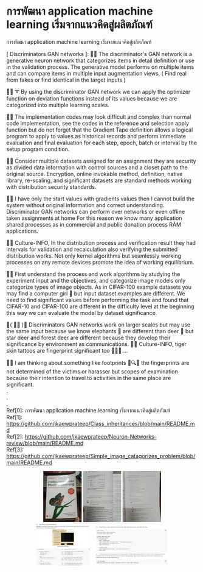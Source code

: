 # การพัฒนา application machine learning เริ่มจากแนวคิดสู่ผลิตภัณฑ์
การพัฒนา application machine learning เริ่มจากแนวคิดสู่ผลิตภัณฑ์

[ Discriminators GAN networks ]: 🧸💬 The discriminator's GAN network is a generative neuron network that categorizes items in detail definition or use in the validation process. The generative model performs on multiple items and can compare items in multiple input augmentation views. ( Find real from fakes or find identical in the target inputs ) </br>

🐑💬 ➰ By using the discriminator GAN network we can apply the optimizer function on deviation functions instead of its values because we are categorized into multiple learning scales. </br>

🐐💬 The implementation codes may look difficult and complex than normal code implementation, see the codes in the reference and selection apply function but do not forget that the Gradient Tape definition allows a logical program to apply to values as historical records and perform immediate evaluation and final evaluation for each step, epoch, batch or interval by the setup program condition. </br>

🤠💬 Consider multiple datasets assigned for an assignment they are security as divided data information with control sources and a closet path to the original source. Encryption, online invokable method, definition, native library, re-scaling, and significant datasets are standard methods working with distribution security standards. </br>

🧸💬 I have only the start values with gradients values then I cannot build the system without original information and correct understanding. Discriminator GAN networks can perform over networks or even offline taken assignments at home For this reason we know many application shared processes as in commercial and public donation process RAM applications. </br>

🐯💬 Culture-INFO, In the distribution process and verification result they had intervals for validation and recalculation also verifying the submitted distribution works. Not only kernel algorithms but seamlessly working processes on any remote devices promote the idea of working equilibrium. </br>

🦤💬 First understand the process and work algorithms by studying the experiment input and the objectives, and categorize image models only categorize types of image objects. As in CIFAR-100 example datasets you may find a computer girl 🤠 but input dataset examples are different. We need to find significant values before performing the task and found that CIFAR-10 and CIFAR-100 are different in the difficulty level at the beginning this way we can evaluate the model by dataset significance. </br>

💃( 👩‍🏫 )💬 Discriminators GAN networks work on larger scales but may use the same input because we know elephants 🐘 are different than deer 🦌 but star deer and forest deer are different because they develop their significance by environment as communications.
🐯💬 Culture-INFO, tiger skin tattoos are fingerprint significant too 🦓🐎🐠 ... </br>

🦁💬 I am thinking about something like footprints 👣🔍🤔 the fingerprints are not determined of the victims or harasser but scopes of examination because their intention to travel to activities in the same place are significant. </br>
. </br>
. </br>
. </br>
Ref[0]: การพัฒนา application machine learning เริ่มจากแนวคิดสู่ผลิตภัณฑ์ </br>
Ref[1]: https://github.com/jkaewprateep/Class_inheritances/blob/main/README.md </br>
Ref[2]: https://github.com/jkaewprateep/Neuron-Networks-review/blob/main/README.md </br>
Ref[3]: https://github.com/jkaewprateep/Simple_image_catagorizes_problem/blob/main/README.md </br>

<p align="center" width="100%">
    <img width="20%" src="https://github.com/jkaewprateep/Reading-notes/blob/main/0069.jpg"> 
    <img width="20%" src="https://github.com/jkaewprateep/Reading-notes/blob/main/0070.jpg"> 
    <img width="20%" src="https://github.com/jkaewprateep/Reading-notes/blob/main/0071.jpg"> </br>
    <img width="30%" src="https://github.com/jkaewprateep/Reading-notes/blob/main/0072.jpg"> 
    <img width="40%" src="https://github.com/jkaewprateep/Reading-notes/blob/main/0073.jpg">  
</p>
